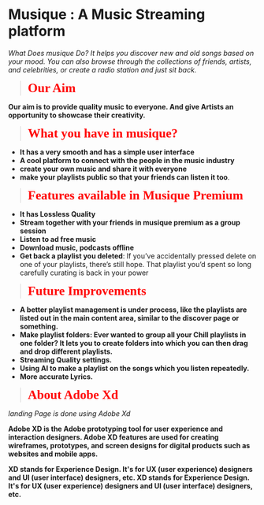 # __Musique : A Music Streaming platform__

*What Does musique Do? It helps you discover new and old songs based on your mood. You can also browse through the collections of friends, artists, and celebrities, or create a radio station and just sit back.*

> <b><span style="color: red ; font-size: 1.6rem; font-family: book antiqua">**Our Aim**</span></b>

__Our aim is to provide quality music to everyone. And give Artists an opportunity to showcase their creativity.__

> <b><span style="color: red ; font-size: 1.6rem; font-family: book antiqua">**__What you have in musique?__**</span></b>

*  __It has a very smooth and has a simple user interface__
* __A cool platform to connect with the people in the music industry__
* __create your own music and share it with everyone__
* __make your playlists public so that your friends can listen it too__.

> <b><span style="color: red ; font-size: 1.6rem; font-family: book antiqua">**Features available in Musique Premium**</span></b>

* __It has Lossless Quality__
* __Stream together with your friends in musique premium as a group session__
* __Listen to ad free music__
* __Download music, podcasts offline__
* __Get back a playlist you deleted__: If you’ve accidentally pressed delete on one of your playlists, there’s still hope. That playlist you’d spent so long carefully curating is back in your power


> <b><span style="color: red ; font-size: 1.6rem; font-family:book antiqua">**Future Improvements**</span></b>
* __A better playlist management is under process, like the playlists are listed out in the main content area, similar to the discover page or something.__
* __Make playlist folders: Ever wanted to group all your Chill playlists in one folder? It lets you to create folders into which you can then drag and drop different playlists.__
* __Streaming Quality settings.__
* __Using AI to make a playlist on the songs which you listen repeatedly.__
* __More accurate Lyrics.__

> <b><span style="color: red ; font-size: 1.6rem; font-family:book antiqua">**About Adobe Xd**</span></b>

*landing Page is done using Adobe Xd*

__Adobe XD is the Adobe prototyping tool for user experience and interaction designers. Adobe XD features are used for creating wireframes, prototypes, and screen designs for digital products such as websites and mobile apps.__

__XD stands for Experience Design. It's for UX (user experience) designers and UI (user interface) designers, etc. XD stands for Experience Design. It's for UX (user experience) designers and UI (user interface) designers, etc.__

